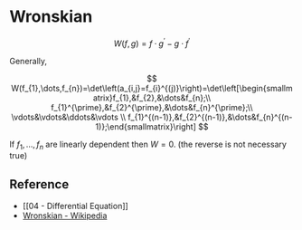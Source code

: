 # Wronskian

$$
W(f,g)=f\cdot g^{\prime}-g\cdot f^{\prime}
$$

Generally,

$$
W(f_{1},\dots,f_{n})=\det\left(a_{i,j}=f_{i}^{(j)}\right)=\det\left[\begin{smallmatrix}f_{1},&f_{2},&\dots&f_{n};\\ f_{1}^{\prime},&f_{2}^{\prime},&\dots&f_{n}^{\prime};\\ \vdots&\vdots&\ddots&\vdots \\ f_{1}^{(n-1)},&f_{2}^{(n-1)},&\dots&f_{n}^{(n-1)};\end{smallmatrix}\right]
$$

If $f_{1},\dots,f_{n}$ are linearly dependent then $W=0$. (the reverse is not necessary true)

## Reference

- [[04 - Differential Equation]]
- [Wronskian - Wikipedia](https://en.wikipedia.org/wiki/Wronskian)
